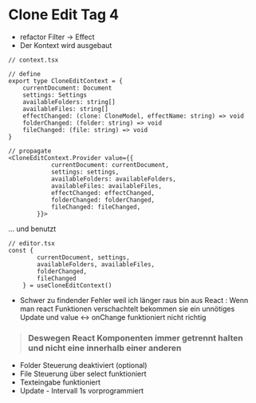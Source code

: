 # Clone Edit Tag 4

- refactor Filter -> Effect
- Der Kontext wird ausgebaut

```
// context.tsx

// define
export type CloneEditContext = {
	currentDocument: Document
	settings: Settings
	availableFolders: string[]
	availableFiles: string[]
	effectChanged: (clone: CloneModel, effectName: string) => void
	folderChanged: (folder: string) => void
	fileChanged: (file: string) => void
}

// propagate
<CloneEditContext.Provider value={{
			currentDocument: currentDocument,
			settings: settings,
			availableFolders: availableFolders,
			availableFiles: availableFiles,
			effectChanged: effectChanged,
			folderChanged: folderChanged,
			fileChanged: fileChanged,
		}}>
```
... und benutzt
```
// editor.tsx
const { 
		currentDocument, settings, 
		availableFolders, availableFiles, 
		folderChanged,
		fileChanged
	} = useCloneEditContext()
```

- Schwer zu findender Fehler weil ich länger raus bin aus React : Wenn man react Funktionen verschachtelt bekommen sie ein unnötiges Update und value <-> onChange funktioniert nicht richtig

> ### Deswegen React Komponenten immer getrennt halten und nicht eine innerhalb einer anderen

- Folder Steuerung deaktiviert (optional)
- File Steuerung über select funktioniert
- Texteingabe funktioniert
- Update - Intervall 1s vorprogrammiert